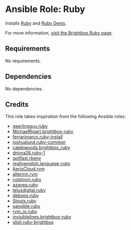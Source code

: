 # Ansible Role: Ruby

Installs [Ruby](https://www.ruby-lang.org/en/) and [Ruby Gems](https://rubygems.org/).

For more information, [visit the Brightbox Ruby page](http://brightbox.com/docs/ruby/ubuntu/).

## Requirements

No requirements.

## Dependencies

No dependencies.

## Credits

This role takes inspiration from the following Ansible roles:

- [geerlingguy.ruby](https://github.com/geerlingguy/ansible-role-ruby)
- [MichaelRigart.brightbox-ruby](https://github.com/michaelrigart/ansible-role-brightbox-ruby)
- [ferrarimarco.ruby-install](https://github.com/ferrarimarco/ansible-role-ruby-install)
- [joshualund.ruby-common](https://github.com/jlund/ansible-ruby-common)
- [calebwoods.brightbox_ruby](https://github.com/RoleModel/brightbox_ruby)
- [dnivra26.ruby-1](https://github.com/dnivra26/ansible-role-ruby-1)
- [spitfast.rbenv](https://github.com/spitfast/ansible-role-rbenv)
- [reallyenglish.language-ruby](https://github.com/reallyenglish/ansible-role-language-ruby)
- [AerisCloud.rvm](https://github.com/AerisCloud/ansible-rvm)
- [altermn.rvm](https://github.com/newmen/ansible-rvm)
- [colstrom.ruby](https://github.com/colstrom/ansible-ruby)
- [azavea.ruby](https://github.com/azavea/ansible-ruby)
- [telusdigital.ruby](https://github.com/telusdigital/ansible-ruby)
- [debops.ruby](https://github.com/debops/ansible-ruby)
- [Stouts.ruby](https://github.com/Stouts/Stouts.ruby)
- [sansible.ruby](https://github.com/sansible/ruby)
- [rvm_io.ruby](https://github.com/rvm/rvm1-ansible)
- [invisiblelines.brightbox-ruby](https://github.com/invisiblelines/ansible-brightbox-ruby)
- [slisli.ruby-brightbox](https://github.com/vterdunov/ansible-ruby-brightbox)

